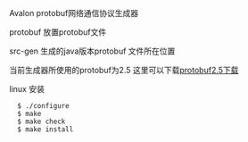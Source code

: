 Avalon protobuf网络通信协议生成器

protobuf 放置protobuf文件

src-gen 生成的java版本protobuf 文件所在位置

当前生成器所使用的protobuf为2.5 这里可以下载[protobuf2.5下载](https://github.com/google/protobuf/tree/v2.5.0)

linux 安装


```
  $ ./configure
  $ make
  $ make check
  $ make install
```